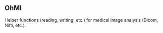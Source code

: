 OhMI
----
Helper functions (reading, writing, etc.) for medical image analysis (Dicom, Nifti, etc.).
